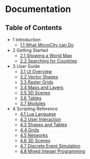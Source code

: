 # Documentation

## Table of Contents
- 1 Introduction
  - [1.1 What MicroCity can Do](1.1_what_microcity_can_do.md)
- 2 Getting Started
  - [2.1 Showing a World Map](2.1_showing_a_world_map.md)
  - [2.2 Searching for Countries](2.2_searching_for_countries.md)
- 3 User Guide
  - [3.1 UI Overview](3.1_ui_overview.md)
  - [3.2 Vector Shapes](3.2_vector_shapes.md)
  - [3.3 Raster Grids](3.3_raster_grids.md)
  - [3.4 Maps and Layers](3.4_maps_and_layers.md)
  - [3.5 3D Scenes](3.5_3d_scene.md)
  - [3.6 Tables](3.6_tables.md)
  - [3.7 Modules](3.7_modules.md)
- 4 Scripting Reference
  - [4.1 Lua Language](4.1_lua_language.md)
  - [4.2 User Interaction](4.2_user_interaction.md)
  - [4.3 Shapes and Tables](4.3_shapes_and_tables.md)
  - [4.4 Grids](4.4_function_grids.md)
  - [4.5 Networks](4.5_funcction_network.md)
  - [4.6 3D Scenes](4.6_function_3d_scene.md)
  - [4.7 Discrete Event Simulation](4.7_discrete_event_simulation.md)
  - [4.8 Mixed Integer Programming](4.8_mixed_integer_programming.md)
